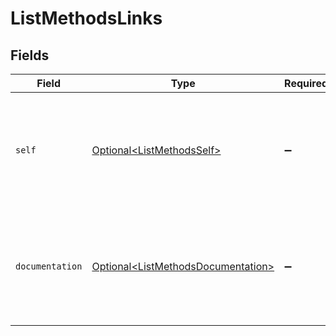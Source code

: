 # ListMethodsLinks


## Fields

| Field                                                                                      | Type                                                                                       | Required                                                                                   | Description                                                                                |
| ------------------------------------------------------------------------------------------ | ------------------------------------------------------------------------------------------ | ------------------------------------------------------------------------------------------ | ------------------------------------------------------------------------------------------ |
| `self`                                                                                     | [Optional\<ListMethodsSelf>](../../models/operations/ListMethodsSelf.md)                   | :heavy_minus_sign:                                                                         | In v2 endpoints, URLs are commonly represented as objects with an `href` and `type` field. |
| `documentation`                                                                            | [Optional\<ListMethodsDocumentation>](../../models/operations/ListMethodsDocumentation.md) | :heavy_minus_sign:                                                                         | In v2 endpoints, URLs are commonly represented as objects with an `href` and `type` field. |
